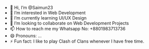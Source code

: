 - 👋 Hi, I’m @Saimun23
- 👀 I’m interested in Web Development
- 🌱 I’m currently learning UI/UX Design
- 💞️ I’m looking to collaborate on Web Development Projects
- 📫 How to reach me my Whatsapp No: +8801983713736
- 😄 Pronouns: ...
- ⚡ Fun fact: I like to play Clash of Clans whenever I have free time.

<!---
Saimun23/Saimun23 is a ✨ special ✨ repository because its `README.md` (this file) appears on your GitHub profile.
You can click the Preview link to take a look at your changes.
--->
